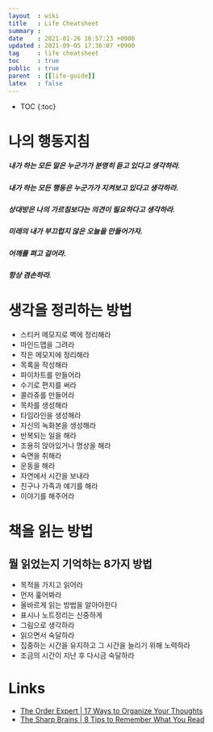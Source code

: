 ```yaml
---
layout  : wiki
title   : Life Cheatsheet
summary : 
date    : 2021-01-26 16:57:23 +0900
updated : 2021-09-05 17:36:07 +0900
tag     : life cheatsheet
toc     : true
public  : true
parent  : [[life-guide]] 
latex   : false
---
```

* TOC
{:toc}

# 나의 행동지침
##### 내가 하는 모든 말은 누군가가 분명히 듣고 있다고 생각하라.
##### 내가 하는 모든 행동은 누군가가 지켜보고 있다고 생각하라.
##### 상대방은 나의 가르침보다는 의견이 필요하다고 생각하라.
##### 미래의 내가 부끄럽지 않은 오늘을 만들어가자.
##### 어깨를 펴고 걸어라.
##### 항상 겸손하라.

# 생각을 정리하는 방법
* 스티커 메모지로 벽에 정리해라
* 마인드맵을 그려라
* 작은 메모지에 정리해라
* 목록을 작성해라
* 파이차트를 만들어라
* 수기로 편지를 써라
* 콜라쥬를 만들어라
* 목차를 생성해라
* 타임라인을 생성해라
* 자신의 녹화본을 생성해라
* 반복되는 일을 해라
* 조용히 앉아있거나 명상을 해라
* 숙면을 취해라
* 운동을 해라
* 자연에서 시간을 보내라
* 친구나 가족과 얘기를 해라
* 이야기를 해주어라

# 책을 읽는 방법

## 뭘 읽었는지 기억하는 8가지 방법
* 목적을 가지고 읽어라
* 먼저 훑어봐라
* 올바르게 읽는 방법을 알아야한다
* 표시나 노트정리는 신중하게
* 그림으로 생각하라
* 읽으면서 숙달하라
* 집중하는 시간을 유지하고 그 시간을 늘리기 위해 노력하라
* 조금의 시간이 지난 후 다시금 숙달하라

# Links
* [The Order Expert | 17 Ways to Organize Your Thoughts](https://www.theorderexpert.com/17-ways-to-organize-your-thoughts/)
* [The Sharp Brains | 8 Tips to Remember What You Read](https://sharpbrains.com/blog/2009/05/14/8-tips-to-remember-what-you-read/)


